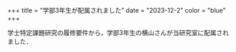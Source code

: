 +++
title = "学部3年生が配属されました"
date = "2023-12-2"
color = "blue"
+++

学士特定課題研究の履修要件から，学部3年生の横山さんが当研究室に配属されました．
